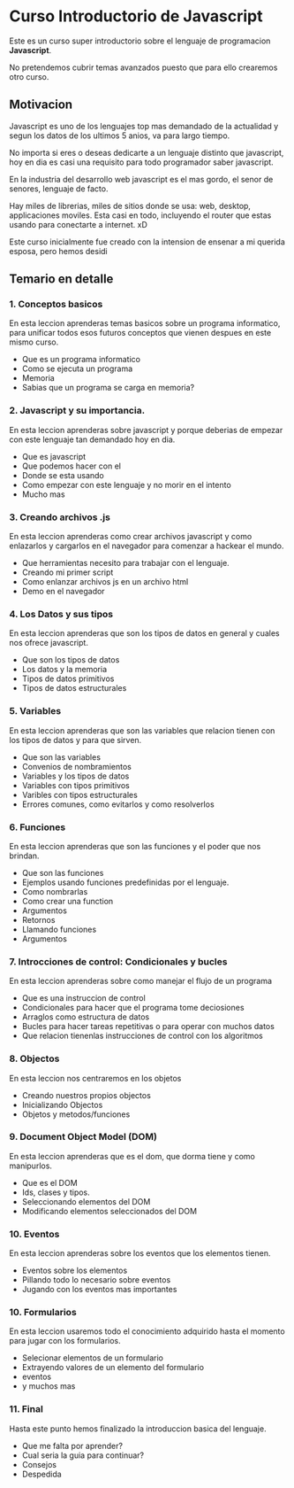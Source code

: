 # Curso Introductorio de Javascript

Este es un curso super introductorio sobre el lenguaje de programacion **Javascript**.

No pretendemos cubrir temas avanzados puesto que para ello crearemos otro curso. 


## Motivacion

Javascript es uno de los lenguajes top mas demandado de la actualidad y segun los datos de los ultimos 5 anios, va para largo tiempo.

No importa si eres o deseas dedicarte a un lenguaje distinto que javascript, hoy en dia es casi una requisito para todo programador saber javascript.

En la industria del desarrollo web javascript es el mas gordo, el senor de senores, lenguaje de facto.

Hay miles de librerias, miles de sitios donde se usa: web, desktop, applicaciones moviles. Esta casi en todo, incluyendo el router que estas usando para conectarte a internet. xD

Este curso inicialmente fue creado con la intension de ensenar a mi querida esposa, pero hemos desidi



## Temario en detalle


### 1. Conceptos basicos
En esta leccion aprenderas temas basicos sobre un programa informatico, para unificar todos esos futuros conceptos que vienen despues en este mismo curso.

- Que es un programa informatico
- Como se ejecuta un programa
- Memoria
- Sabias que un programa se carga en memoria?


### 2. Javascript y su importancia.
En esta leccion aprenderas sobre javascript y porque deberias de empezar con este lenguaje tan demandado hoy en dia.

- Que es javascript
- Que podemos hacer con el
- Donde se esta usando
- Como empezar con este lenguaje y no morir en el intento
- Mucho mas


### 3. Creando archivos .js
En esta leccion aprenderas como crear archivos javascript y como enlazarlos y cargarlos en el navegador para comenzar a hackear el mundo.

- Que herramientas necesito para trabajar con el lenguaje.
- Creando mi primer script
- Como enlanzar archivos js en un archivo html
- Demo en el navegador


### 4. Los Datos y sus tipos
En esta leccion aprenderas que son los tipos de datos en general y cuales nos ofrece javascript.

- Que son los tipos de datos
- Los datos y la memoria
- Tipos de datos primitivos
- Tipos de datos estructurales


### 5. Variables
En esta leccion aprenderas que son las variables que relacion tienen con los tipos de datos y para que sirven.

- Que son las variables
- Convenios de nombramientos
- Variables y los tipos de datos
- Variables con tipos primitivos
- Varibles con tipos estructurales
- Errores comunes, como evitarlos y como resolverlos


### 6. Funciones
En esta leccion aprenderas que son las funciones y el poder que nos brindan.

- Que son las funciones
- Ejemplos usando funciones predefinidas por el lenguaje.
- Como nombrarlas
- Como crear una function
- Argumentos 
- Retornos
- Llamando funciones
- Argumentos



### 7. Introcciones de control: Condicionales y bucles
En esta leccion aprenderas sobre como manejar el flujo de un programa

- Que es una instruccion de control
- Condicionales para hacer que el programa tome deciosiones
- Arraglos como estructura de datos
- Bucles para hacer tareas repetitivas o para operar con muchos datos
- Que relacion tienenlas instrucciones de control con los algoritmos



### 8. Objectos
En esta leccion nos centraremos en los objetos

- Creando nuestros propios objectos
- Inicializando Objectos
- Objetos y metodos/funciones 


### 9. Document Object Model (DOM)
En esta leccion aprenderas que es el dom, que dorma tiene y como manipurlos.

- Que es el DOM
- Ids, clases y tipos.
- Seleccionando elementos del DOM
- Modificando elementos seleccionados del DOM

### 10. Eventos
En esta leccion aprenderas sobre los eventos que los elementos tienen.

- Eventos sobre los elementos
- Pillando todo lo necesario sobre eventos
- Jugando con los eventos mas importantes

### 10. Formularios
En esta leccion usaremos todo el conocimiento adquirido hasta el momento para jugar con los formularios.

- Selecionar elementos de un formulario
- Extrayendo valores de un elemento del formulario
- eventos
- y muchos mas

### 11. Final
Hasta este punto hemos finalizado la introduccion basica del lenguaje.

- Que me falta por aprender?
- Cual seria la guia para continuar?
- Consejos 
- Despedida